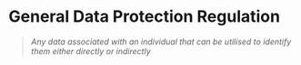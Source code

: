 # General Data Protection Regulation

> _Any data associated with an individual that can be utilised to identify them either directly or indirectly_

